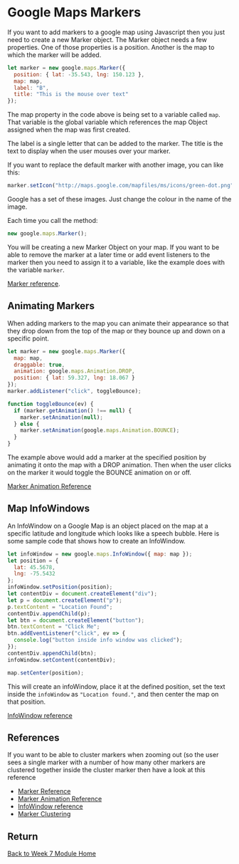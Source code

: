 # Google Maps Markers

If you want to add markers to a google map using Javascript then you just need to create a new Marker object. The Marker object needs a few properties. One of those properties is a position. Another is the map to which the marker will be added.

```js
let marker = new google.maps.Marker({
  position: { lat: -35.543, lng: 150.123 },
  map: map,
  label: "B",
  title: "This is the mouse over text"
});
```

The map property in the code above is being set to a variable called `map`. That variable is the global variable which references the map Object assigned when the map was first created.

The label is a single letter that can be added to the marker. The title is the text to display when the user mouses over your marker.

If you want to replace the default marker with another image, you can like this:

```js
marker.setIcon("http://maps.google.com/mapfiles/ms/icons/green-dot.png");
```

Google has a set of these images. Just change the colour in the name of the image.

Each time you call the method:

```js
new google.maps.Marker();
```

You will be creating a new Marker Object on your map. If you want to be able to remove the marker at a later time or add event listeners to the marker then you need to assign it to a variable, like the example does with the variable `marker`.

[Marker reference](https://developers.google.com/maps/documentation/javascript/markers).

<YouTube
  title="Google Maps Markers and Events"
  url="https://www.youtube.com/embed/kUVKzZ1NKX0"
/>

## Animating Markers

When adding markers to the map you can animate their appearance so that they drop down from the top of the map or they bounce up and down on a specific point.

```js
let marker = new google.maps.Marker({
  map: map,
  draggable: true,
  animation: google.maps.Animation.DROP,
  position: { lat: 59.327, lng: 18.067 }
});
marker.addListener("click", toggleBounce);

function toggleBounce(ev) {
  if (marker.getAnimation() !== null) {
    marker.setAnimation(null);
  } else {
    marker.setAnimation(google.maps.Animation.BOUNCE);
  }
}
```

The example above would add a marker at the specified position by animating it onto the map with a DROP animation. Then when the user clicks on the marker it would toggle the BOUNCE animation on or off.

[Marker Animation Reference](https://developers.google.com/maps/documentation/javascript/markers#animate)

## Map InfoWindows

An InfoWindow on a Google Map is an object placed on the map at a specific latitude and longitude which looks like a speech bubble. Here is some sample code that shows how to create an InfoWindow.

```js
let infoWindow = new google.maps.InfoWindow({ map: map });
let position = {
  lat: 45.5678,
  lng: -75.5432
};
infoWindow.setPosition(position);
let contentDiv = document.createElement("div");
let p = document.createElement("p");
p.textContent = "Location Found";
contentDiv.appendChild(p);
let btn = document.createElement("button");
btn.textContent = "Click Me";
btn.addEventListener("click", ev => {
  console.log("button inside info window was clicked");
});
contentDiv.appendChild(btn);
infoWindow.setContent(contentDiv);

map.setCenter(position);
```

This will create an infoWindow, place it at the defined position, set the text inside the `infoWindow` as `"Location found."`, and then center the map on that position.

[InfoWindow reference](https://developers.google.com/maps/documentation/javascript/infowindows)

## References

If you want to be able to cluster markers when zooming out (so the user sees a single marker with a number of how many other markers are clustered together inside the cluster marker then have a look at this reference

- [Marker Reference](https://developers.google.com/maps/documentation/javascript/markers)
- [Marker Animation Reference](https://developers.google.com/maps/documentation/javascript/markers#animate)
- [InfoWindow reference](https://developers.google.com/maps/documentation/javascript/infowindows)
- [Marker Clustering](https://developers.google.com/maps/documentation/javascript/marker-clustering)

## Return

[Back to Week 7 Module Home](./README.md)
